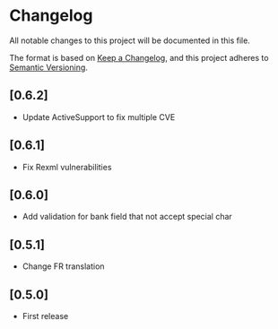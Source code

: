 # Changelog

All notable changes to this project will be documented in this file.

The format is based on [Keep a Changelog](https://keepachangelog.com/en/1.0.0/),
and this project adheres to [Semantic Versioning](https://semver.org/spec/v2.0.0.html).

## [0.6.2]

- Update ActiveSupport to fix multiple CVE

## [0.6.1]

- Fix Rexml vulnerabilities

## [0.6.0]

- Add validation for bank field that not accept special char

## [0.5.1]

- Change FR translation

## [0.5.0]

- First release
